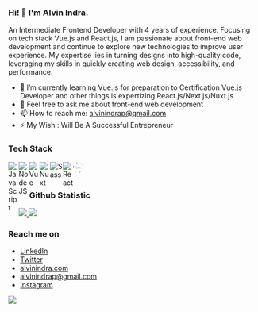 ### Hi! 👋 I'm Alvin Indra.
An Intermediate Frontend Developer with 4 years of experience. Focusing on tech stack Vue.js and React.js, I am passionate about front-end web development and continue to explore new technologies to improve user experience. My expertise lies in turning designs into high-quality code, leveraging my skills in quickly creating web design, accessibility, and performance.

- 🌱 I’m currently learning Vue.js for preparation to Certification Vue.js Developer and other things is expertizing React.js/Next.js/Nuxt.js
- 💬 Feel free to ask me about front-end web development
- 📫 How to reach me: alvinindrap@gmail.com
- ⚡ My Wish : Will Be A Successful Entrepreneur

### Tech Stack
  <a href="#"><img align="left" alt="JavaScript" title="JavaScript" width="21px" src="https://upload.wikimedia.org/wikipedia/commons/9/99/Unofficial_JavaScript_logo_2.svg" /></a>
  <a href="https://nodejs.org/"><img align="left" alt="NodeJS" title="NodeJS" width="21px" src="https://seeklogo.com/images/N/nodejs-logo-FBE122E377-seeklogo.com.png" /></a>
  <a href="https://vuejs.org/"><img align="left" alt="Vue" title="Vue" width="21px" src="https://v2.vuejs.org/images/logo.svg" /></a>
  <a href="https://nuxtjs.org/"><img align="left" alt="Nuxt" title="Nuxt (Vue SSR Framework)" width="21px" src="https://cdn.iconscout.com/icon/free/png-64/nuxt-dot-js-3521615-2945059.png" /> </a>
  <a href="https://sass-lang.com/"><img align="left" alt="Sass" title="Sass: Syntactically Awesome Style Sheets" width="26px" src="https://cdn.worldvectorlogo.com/logos/sass-1.svg" /> </a>
<a href="https://reactjs.org/"><img align="left" alt="React" title="Reactjs" width="21px" src="https://cdn.iconscout.com/icon/free/png-128/react-3-1175109.png" /></a>
<a href="https://nextjs.org/"><img align="left" alt="Nextjs" title="Nextjs" width="20px" src="https://raw.githubusercontent.com/Rohan-Shakya/Rohan-Shakya/master/images/next_logo.png" /></a>
  <br>
  <br>
  
### Github Statistic
<p align="left">
<a href="https://github.com/alvinindra">
  <img height="180em" src="https://github-readme-stats-eight-theta.vercel.app/api?username=alvinindra&show_icons=true&theme=algolia&include_all_commits=true&count_private=true"/>
  <img height="180em" src="https://github-readme-stats-eight-theta.vercel.app/api/top-langs/?username=alvinindra&layout=compact&langs_count=8&theme=algolia"/>
</a>
</p>

### Reach me on
- <a href="https://linkedin.com/in/alvinindra/">LinkedIn</a>
- <a href="https://twitter.com/alvinindrapra">Twitter</a>
- <a href="https://alvinindra.com">alvinindra.com</a>
- alvinindrap@gmail.com
- <a href="https://www.instagram.com/alvin_indrap">Instagram</a>

![](https://komarev.com/ghpvc/?username=alvinindra&label=PROFILE+VIEWS)
